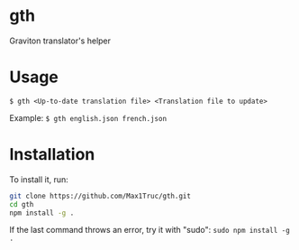# gth
Graviton translator's helper

# Usage
`$ gth <Up-to-date translation file> <Translation file to update>`

Example: `$ gth english.json french.json`
# Installation
To install it, run:
```bash
git clone https://github.com/Max1Truc/gth.git
cd gth
npm install -g .
```
If the last command throws an error, try it with "sudo": `sudo npm install -g .`
